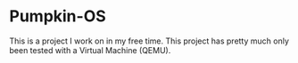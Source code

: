 # Pumpkin-OS
This is a project I work on in my free time.
This project has pretty much only been tested with a Virtual Machine (QEMU).
